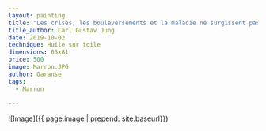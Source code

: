 ```yaml
---
layout: painting
title: "Les crises, les bouleversements et la maladie ne surgissent pas par hasard. Ils nous servent d'indicateurs pour rectifier une trajectoire, explorer un autre chemin de vie." 
title_author: Carl Gustav Jung 
date: 2019-10-02
technique: Huile sur toile
dimensions: 65x81
price: 500
image: Marron.JPG
author: Garanse
tags:
  - Marron
  
---
```

![Image]({{ page.image | prepend: site.baseurl}})